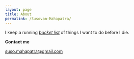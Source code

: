 ```yaml
---
layout: page
title: About
permalink: /Susovan-Mahapatra/
---
```

I keep a running <i>[bucket list](https://whysosuso.com/Susovan-Mahapatra-bucket-list/)</i> of things I want to do before I die. 
<p><b>Contact me</b></p>

[suso.mahapatra@gmail.com](mailto:suso.mahapatra@gmail.com)
